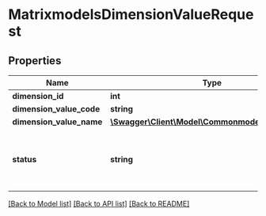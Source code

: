 # MatrixmodelsDimensionValueRequest

## Properties
Name | Type | Description | Notes
------------ | ------------- | ------------- | -------------
**dimension_id** | **int** |  | [optional] 
**dimension_value_code** | **string** |  | [optional] 
**dimension_value_name** | [**\Swagger\Client\Model\CommonmodelsTranslatable**](CommonmodelsTranslatable.md) |  | [optional] 
**status** | **string** | Status is a classifier with four possible values: &#39;ACTIVE&#39; (DEFAULT), &#39;NO_LONGER_ORDERED&#39;, &#39;NOT_FOR_SALE&#39; and &#39;ARCHIVED&#39;. | [optional] 

[[Back to Model list]](../README.md#documentation-for-models) [[Back to API list]](../README.md#documentation-for-api-endpoints) [[Back to README]](../README.md)


